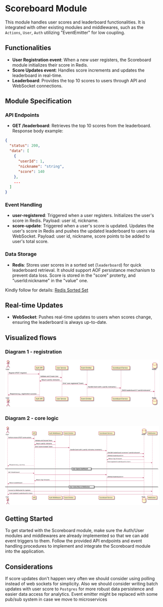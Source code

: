# Scoreboard Module

This module handles user scores and leaderboard functionalities. It is integrated with other existing modules and middlewares, such as the `Actions`, `User`, `Auth` utilizing "EventEmitter" for low coupling.

## Functionalities

- **User Registration event**: When a new user registers, the Scoreboard module initializes their score in Redis.
- **Score Updates event**: Handles score increments and updates the leaderboard in real-time.
- **Leaderboard**: Provides the top 10 scores to users through API and WebSocket connections.

## Module Specification

### API Endpoints

- **GET /leaderboard**: Retrieves the top 10 scores from the leaderboard. Response body example:

```json
{
  "status": 200,
  "data": [
    {
      "userId": 1,
      "nickname": "string",
      "score": 140
    },
    ...
  ]
}
```

### Event Handling

- **user-registered**: Triggered when a user registers. Initializes the user's score in Redis. Payload: user id, nickname.
- **score-update**: Triggered when a user's score is updated. Updates the user's score in Redis and pushes the updated leaderboard to users via WebSocket. Payload: user id, nickname, score points to be added to user's total score.

### Data Storage

- **Redis**: Stores user scores in a sorted set (`leaderboard`) for quick leaderboard retrieval. It should support AOF persistance mechanism to prevent data loss. Score is stored in the "score" proterty, and "userId:nickname" in the "value" one.

Kindly follow for details: [Redis Sorted Set](https://redis.io/docs/latest/develop/data-types/sorted-sets/)

## Real-time Updates

- **WebSocket**: Pushes real-time updates to users when scores change, ensuring the leaderboard is always up-to-date.

## Visualized flows

### Diagram 1 - registration

![Diagram 1](diagram1.svg)

### Diagram 2 - core logic

![Diagram 2](diagram2.svg)

## Getting Started

To get started with the Scoreboard module, make sure the Auth/User modules and middlewares are already implemented so that we can add event triggers to them.
Follow the provided API endpoints and event handling procedures to implement and integrate the Scoreboard module into the application.

## Considerations

If score updates don't happen very often we should consider using polling instead of web sockets for simplicity.
Also we should consider writing batch updates with user score to `Postgres` for more robust data persistence and easier data access for analytics.
Event emitter might be replaced with some pub/sub system in case we move to microservices

